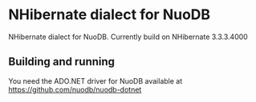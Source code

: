 NHibernate dialect for NuoDB
=====
NHibernate dialect for NuoDB.
Currently build on NHibernate 3.3.3.4000

Building and running
-----
You need the ADO.NET driver for NuoDB available at https://github.com/nuodb/nuodb-dotnet
